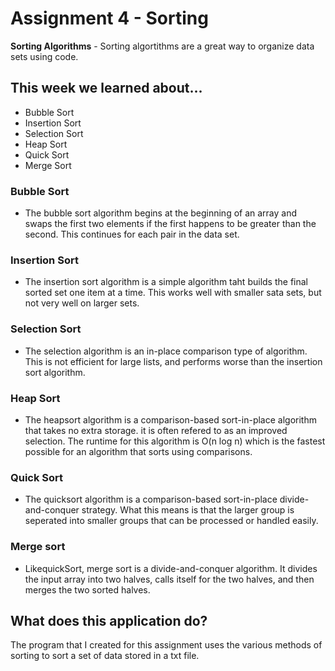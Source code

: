 # Assignment 4  - Sorting
**Sorting Algorithms** - Sorting algortithms are a great way to organize data sets using code. 

## This week we learned about...
- Bubble Sort
- Insertion Sort
- Selection Sort
- Heap Sort
- Quick Sort
- Merge Sort

### Bubble Sort
- The bubble sort algorithm begins at the beginning of an array and swaps the first two elements if the first happens to be greater than the second. This continues for each pair in the data set. 

### Insertion Sort
- The insertion sort algorithm is a simple algorithm taht builds the final sorted set one item at a time. This works well with smaller sata sets, but not very well on larger sets. 

### Selection Sort
- The selection algorithm is an in-place comparison type of algorithm. This is not efficient for large lists, and performs worse than the insertion sort algorithm. 

### Heap Sort
- The heapsort algorithm is a comparison-based sort-in-place algorithm that takes no extra storage. it is often refered to as an improved selection. The runtime for this algorithm is O(n log n) which is the fastest possible for an algorithm that sorts using comparisons. 

### Quick Sort
- The quicksort algorithm is a comparison-based sort-in-place divide-and-conquer strategy. What this means is that the larger group is seperated into smaller groups that can be processed or handled easily. 

### Merge sort
- LikequickSort, merge sort is a divide-and-conquer algorithm. It divides the input array into two halves, calls itself for the two halves, and then merges the two sorted halves.

## What does this application do?
The program that I created for this assignment uses the various methods of sorting to sort a set of data stored in a txt file. 
